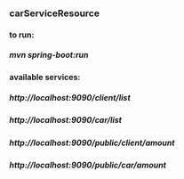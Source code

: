 ### carServiceResource

#### to run:
##### mvn spring-boot:run

#### available services:
##### http://localhost:9090/client/list
##### http://localhost:9090/car/list
##### http://localhost:9090/public/client/amount
##### http://localhost:9090/public/car/amount


